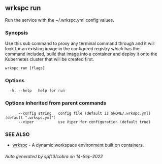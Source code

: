 ## wrkspc run

Run the service with the ~/.wrkspc.yml config values.

### Synopsis


Use this sub command to proxy any terminal command through and it will
look for an existing image in the configured registry which has the command
included, build that image into a container and deploy it onto the
Kubernetes cluster that will be created first.


```
wrkspc run [flags]
```

### Options

```
  -h, --help   help for run
```

### Options inherited from parent commands

```
      --config string   config file (default is $HOME/.wrkspc.yml) (default ".wrkspc.yml")
      --viper           use Viper for configuration (default true)
```

### SEE ALSO

* [wrkspc](wrkspc.md)	 - A dynamic workspace environment built on containers.

###### Auto generated by spf13/cobra on 14-Sep-2022
